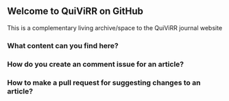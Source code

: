 ## Welcome to QuiViRR on GitHub

This is a complementary living archive/space to the QuiViRR journal website

### What content can you find here?

### How do you create an comment issue for an article?

### How to make a pull request for suggesting changes to an article?